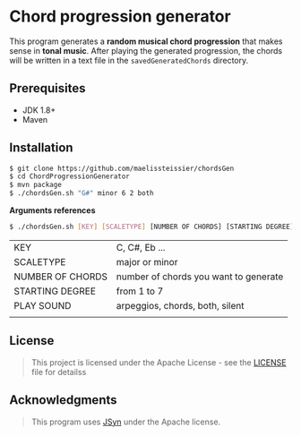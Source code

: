 # Chord progression generator
This program generates a **random musical chord progression** that makes sense in **tonal music**. After playing the generated progression, the chords will be written in a text file in the `savedGeneratedChords` directory.

## Prerequisites

- JDK 1.8+
- Maven

## Installation

```sh
$ git clone https://github.com/maelissteissier/chordsGen
$ cd ChordProgressionGenerator
$ mvn package
$ ./chordsGen.sh "G#" minor 6 2 both
```

**Arguments references**
```sh
$ ./chordsGen.sh [KEY] [SCALETYPE] [NUMBER OF CHORDS] [STARTING DEGREE] [PLAY SOUND]
```

|               |                       |
|:-------------------|:------------------------------------ |  
|KEY                 | C, C#, Eb ...                        |  
|SCALETYPE           | major or minor                       |
|NUMBER OF CHORDS    | number of chords you want to generate|  
|STARTING DEGREE     | from 1 to 7                          |  
|PLAY SOUND          | arpeggios, chords, both, silent      |  
|                    |                                      | 

 
## License

> This project is licensed under the Apache License - see the [LICENSE](./LICENSE) file for detailss

## Acknowledgments

> This program uses [JSyn](https://github.com/philburk/jsyn) under the Apache license.
